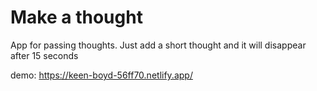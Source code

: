 # Make a thought

App for  passing thoughts. Just add a short thought and it will disappear after 15 seconds

demo: https://keen-boyd-56ff70.netlify.app/
